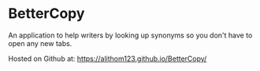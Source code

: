 # BetterCopy
An application to help writers by looking up synonyms so you don't have to open any new tabs.

Hosted on Github at: https://alithom123.github.io/BetterCopy/
